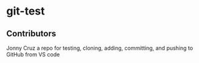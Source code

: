 # git-test

## Contributors
Jonny Cruz
a repo for testing, cloning, adding, committing, and pushing to GitHub from VS code
